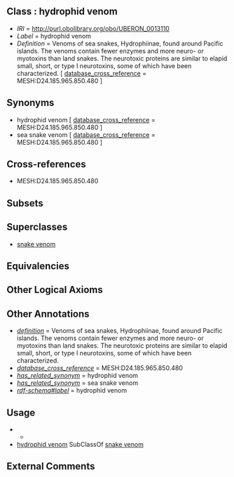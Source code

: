 
## Class : hydrophid venom

 * *IRI* = http://purl.obolibrary.org/obo/UBERON_0013110
 * *Label* = hydrophid venom
 * *Definition* = Venoms of sea snakes, Hydrophiinae, found around Pacific islands. The venoms contain fewer enzymes and more neuro- or myotoxins than land snakes. The neurotoxic proteins are similar to elapid small, short, or type I neurotoxins, some of which have been characterized. [ [database_cross_reference](../../ef/oboInOwl#hasDbXref.md) = MESH:D24.185.965.850.480 ]

## Synonyms

 * hydrophid venom [ [database_cross_reference](../../ef/oboInOwl#hasDbXref.md) = MESH:D24.185.965.850.480 ]
 * sea snake venom [ [database_cross_reference](../../ef/oboInOwl#hasDbXref.md) = MESH:D24.185.965.850.480 ]

## Cross-references

 * MESH:D24.185.965.850.480

## Subsets


## Superclasses

 * [snake venom](../../UBERON/76/UBERON_0013076.md)

## Equivalencies


## Other Logical Axioms


## Other Annotations

 * *[definition](../../IAO/15/IAO_0000115.md)* = Venoms of sea snakes, Hydrophiinae, found around Pacific islands. The venoms contain fewer enzymes and more neuro- or myotoxins than land snakes. The neurotoxic proteins are similar to elapid small, short, or type I neurotoxins, some of which have been characterized.
 * *[database_cross_reference](../../ef/oboInOwl#hasDbXref.md)* = MESH:D24.185.965.850.480
 * *[has_related_synonym](../../ym/oboInOwl#hasRelatedSynonym.md)* = hydrophid venom
 * *[has_related_synonym](../../ym/oboInOwl#hasRelatedSynonym.md)* = sea snake venom
 * *[rdf-schema#label](../../el/rdf-schema#label.md)* = hydrophid venom

## Usage

 * -
 * [hydrophid venom](../../UBERON/10/UBERON_0013110.md) SubClassOf [snake venom](../../UBERON/76/UBERON_0013076.md)

## External Comments

